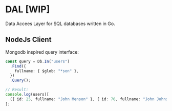 # DAL [WIP]

Data Accees Layer for SQL databases written in Go.


## NodeJs Client

Mongodb inspired query interface:

```typescript
const query = Db.In("users")
  .Find({
    fullname: { $glob: "*son" },
  })
  .Query();

// Result:
console.log(users)[
  ({ id: 25, fullname: "John Menson" }, { id: 76, fullname: "John Johnson" })
];
```
